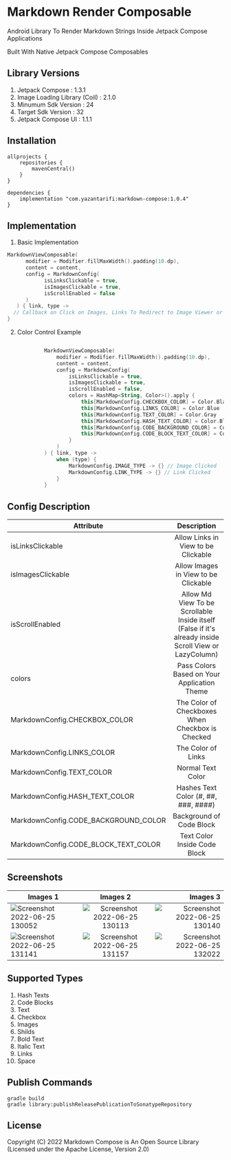 # Markdown Render Composable

Android Library To Render Markdown Strings Inside Jetpack Compose Applications

Built With Native Jetpack Compose Composables

## Library Versions
1. Jetpack Compose : 1.3.1
2. Image Loading Library (Coil) : 2.1.0
3. Minumum Sdk Version : 24
4. Target Sdk Version : 32
5. Jetpack Compose UI : 1.1.1

## Installation

```
allprojects {
    repositories {
        mavenCentral()
    }
}
```

```
dependencies {
    implementation "com.yazantarifi:markdown-compose:1.0.4"
}
```

## Implementation

1. Basic Implementation

```kotlin
MarkdownViewComposable(
      modifier = Modifier.fillMaxWidth().padding(10.dp),
      content = content,
      config = MarkdownConfig(
            isLinksClickable = true,
            isImagesClickable = true,
            isScrollEnabled = false
      )
   ) { link, type ->
  // Callback on Click on Images, Links To Redirect to Image Viewer or WebView Screen
}
```

2. Color Control Example

```kotlin

            MarkdownViewComposable(
                modifier = Modifier.fillMaxWidth().padding(10.dp),
                content = content,
                config = MarkdownConfig(
                    isLinksClickable = true,
                    isImagesClickable = true,
                    isScrollEnabled = false,
                    colors = HashMap<String, Color>().apply {
                        this[MarkdownConfig.CHECKBOX_COLOR] = Color.Black
                        this[MarkdownConfig.LINKS_COLOR] = Color.Blue
                        this[MarkdownConfig.TEXT_COLOR] = Color.Gray
                        this[MarkdownConfig.HASH_TEXT_COLOR] = Color.Black
                        this[MarkdownConfig.CODE_BACKGROUND_COLOR] = Color.Gray
                        this[MarkdownConfig.CODE_BLOCK_TEXT_COLOR] = Color.White
                    }
                )
            ) { link, type ->
                when (type) {
                    MarkdownConfig.IMAGE_TYPE -> {} // Image Clicked
                    MarkdownConfig.LINK_TYPE -> {} // Link Clicked
                }
            }

```


## Config Description

| Attribute   |      Description      |
|----------|:-------------:|
| isLinksClickable |  Allow Links in View to be Clickable |
| isImagesClickable |    Allow Images in View to be Clickable   | 
| isScrollEnabled | Allow Md View To be Scrollable Inside itself (False if it's already inside Scroll View or LazyColumn) |
| colors | Pass Colors Based on Your Application Theme |
| MarkdownConfig.CHECKBOX_COLOR | The Color of Checkboxes When Checkbox is Checked |
| MarkdownConfig.LINKS_COLOR | The Color of Links |
| MarkdownConfig.TEXT_COLOR | Normal Text Color |
| MarkdownConfig.HASH_TEXT_COLOR | Hashes Text Color (#, ##, ###, ####) |
| MarkdownConfig.CODE_BACKGROUND_COLOR | Background of Code Block |
| MarkdownConfig.CODE_BLOCK_TEXT_COLOR | Text Color Inside Code Block



## Screenshots

| Images 1   |      Images 2      |  Images 3 |
|----------|:-------------:|------:|
| ![Screenshot 2022-06-25 130052](https://user-images.githubusercontent.com/29167110/175789436-75f2b162-950c-4095-8f8b-ffdb8683ef27.png) |  ![Screenshot 2022-06-25 130113](https://user-images.githubusercontent.com/29167110/175789437-f506df66-f49d-4344-afe3-0e38b3f6507f.png) | ![Screenshot 2022-06-25 130140](https://user-images.githubusercontent.com/29167110/175789438-db370d51-838e-4744-a727-4f59aca4cd88.png) |
|![Screenshot 2022-06-25 131141](https://user-images.githubusercontent.com/29167110/175789439-26f5a1b4-5d3f-4bcb-b6d1-9d8895b8c5dd.png) |    ![Screenshot 2022-06-25 131157](https://user-images.githubusercontent.com/29167110/175789440-f59dd087-e260-4cbb-a880-3e584268d494.png)   |   ![Screenshot 2022-06-25 132022](https://user-images.githubusercontent.com/29167110/175789443-b994a075-bbf2-4c0c-b0ce-d18f3aaeb657.png) |


## Supported Types
1. Hash Texts
2. Code Blocks
3. Text
4. Checkbox
5. Images
6. Shilds
7. Bold Text
8. Italic Text
9. Links
10. Space

## Publish Commands
```
gradle build
gradle library:publishReleasePublicationToSonatypeRepository  
```

## License

Copyright (C) 2022 Markdown Compose is An Open Source Library (Licensed under the Apache License, Version 2.0)

